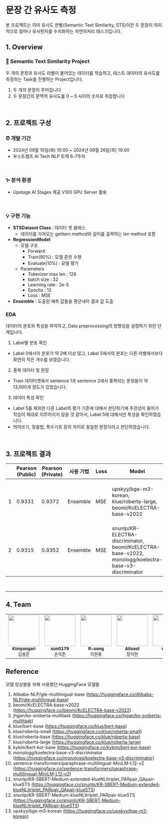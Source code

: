 # 문장 간 유사도 측정
본 프로젝트는 의미 유사도 판별(Semantic Text Similarity, STS)이란 두 문장이 의미적으로 얼마나 유사한지를 수치화하는 자연어처리 태스크입니다.

## 1. Overview

### 🚩 Semantic Text Similarity Project
두 개의 문장과 유사도 라벨이 붙어있는 데이터를 학습하고, 테스트 데이터의 유사도를 측정하는 Task를 진행하는 Project입니다.

1. 두 개의 문장이 주어집니다
2. 두 문장간의 문맥적 유사도를 0 ~ 5 사이의 숫자로 측정합니다

<br>

## 2. 프로젝트 구성

### ⏰ 개발 기간
- 2024년 09월 10일(화) 10:00 ~ 2024년 09월 26일(목) 19:00
- 부스트캠프 AI Tech NLP 트랙 6-7주차

<br>

### ✨ 분석 환경
- Upstage AI Stages 제공 V100 GPU Server 활용

<br>

### 💡 구현 기능
- **STSDataset Class** : 데이터 셋 클래스
  - 데이터를 가져오는 getitem method와 길이를 출력하는 len method 포함
- **RegressionModel**
  - 모델 구조
    - Forward
    - Train(90%) : 모델 훈련 수행
    - Evaluate(10%) : 모델 평가
  - Parameters
    - Tokenizer max len : 128
    - batch size : 32
    - Learning rate : 2e-5
    - Epochs : 12
    - Loss : MSE
- **Ensemble** : 도출된 예측 값들을 평균내어 결과 값 도출

### EDA
데이터의 분포와 특성을 파악하고, Data preprocessing의 방향성을 설정하기 위한 단계입니다.
1. Label별 분포 확인
- Label 0에서의 분포가 약 2배 이상 많고, Label 5에서의 분포는 다른 라벨에서보다 확연히 적은 개수를 보였습니다.
2. 중복 데이터 및 문장
- Train 데이터셋에서 sentence 1과 sentence 2에서 중복되는 문장들이 약 13,000개 정도가 있었습니다.
3. 데이터 특성 확인
- Label 5를 제외한 다른 Label의 평가 기준에 대해서 판단하기에 주관성이 들어가 학습이 제대로 이루어지지 않을 것 같아서, Label 5에 대해서만 특성을 확인하였습니다.
- 띄어쓰기, 맞춤법, 특수기호 등의 차이로 동일한 문장이라고 판단하였습니다.

<br>

## 3. 프로젝트 결과

|      | Pearson (Public) | Pearson (Private) | 사용 기법 | Loss | Model | Epoch | Learning Rate |
|------|------------------|-------------------|-------------|------|-------------|-------|---------------|
| 1    | 0.9331           | 0.9372            | Ensemble    | MSE  | upskyy/bge-m3-korean, klue/roberta-large, beomi/KcELECTRA-base-v2022 | 3     | 2e-5 (첫 10% 동안 warmup 후 선형 감소) |
| 2    | 0.9315           | 0.9352            | Ensemble    | MSE  | snunlp/KR-ELECTRA-discriminator, beomi/KcELECTRA-base-v2022, monologg/koelectra-base-v3-discriminator | 12    | 2e-5            |



<br>

---

## 4. Team
<table>
    <tbody>
        <tr>
            <td align="center">
                <a href="https://github.com/Kimyongari">
                    <img src="https://github.com/Kimyongari.png" width="100px;" alt=""/><br />
                    <sub><b>Kimyongari</b></sub>
                </a><br />
                <sub>김용준</sub>
            </td>
            <td align="center">
                <a href="https://github.com/son0179">
                    <img src="https://github.com/son0179.png" width="100px;" alt=""/><br />
                    <sub><b>son0179</b></sub>
                </a><br />
                <sub>손익준</sub>
            </td>
            <td align="center">
                <a href="https://github.com/P-oong">
                    <img src="https://github.com/P-oong.png" width="100px;" alt=""/><br />
                    <sub><b>P-oong</b></sub>
                </a><br />
                <sub>이현풍</sub>
            </td>
            <td align="center">
                <a href="https://github.com/Aitoast">
                    <img src="https://github.com/Aitoast.png" width="100px;" alt=""/><br />
                    <sub><b>Aitoast</b></sub>
                </a><br />
                <sub>정석현</sub>
            </td>
            <td align="center">
                <a href="https://github.com/uzlnee">
                    <img src="https://github.com/uzlnee.png" width="100px;" alt=""/><br />
                    <sub><b>uzlnee</b></sub>
                </a><br />
                <sub>정유진</sub>
            </td>
            <td align="center">
                <a href="https://github.com/hayoung180">
                    <img src="https://github.com/hayoung180.png" width="100px;" alt=""/><br />
                    <sub><b>hayoung180</b></sub>
                </a><br />
                <sub>정하영</sub>
            </td>
        </tr>
    </tbody>
</table>



## Reference
모델 앙상블을 위해 사용했던 HuggingFace 모델들
1. Alibaba-NLP/gte-multilingual-base (https://huggingface.co/Alibaba-NLP/gte-multilingual-base)
2. beomi/KcELECTRA-base-v2022 (https://huggingface.co/beomi/KcELECTRA-base-v2022)
3. jhgan/ko-sroberta-multitask (https://huggingface.co/jhgan/ko-sroberta-multitask)
4. klue/bert-base (https://huggingface.co/klue/bert-base)
5. klue/roberta-small (https://huggingface.co/klue/roberta-small)
6. klue/roberta-base (https://huggingface.co/klue/roberta-base)
7. klue/roberta-large (https://huggingface.co/klue/roberta-large)
8. kykim/bert-kor-base (https://huggingface.co/kykim/bert-kor-base)
9. monologg/koelectra-base-v3-discriminator (https://huggingface.co/monologg/koelectra-base-v3-discriminator)
10. sentence-transformers/paraphrase-multilingual-MiniLM-L12-v2 (https://huggingface.co/sentence-transformers/paraphrase-multilingual-MiniLM-L12-v2)
11. snunlp/KR-SBERT-Medium-extended-klueNLItriplet_PARpair_QApair-klueSTS (https://huggingface.co/snunlp/KR-SBERT-Medium-extended-klueNLItriplet_PARpair_QApair-klueSTS)
12. snunlp/KR-SBERT-Medium-klueNLItriplet_PARpair-klueSTS (https://huggingface.co/snunlp/KR-SBERT-Medium-klueNLItriplet_PARpair-klueSTS)
13. upskyy/bge-m3-korean (https://huggingface.co/upskyy/bge-m3-korean)

